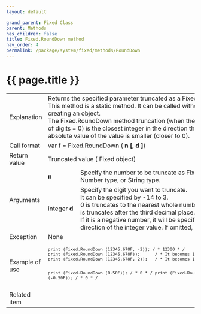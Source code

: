 ```yaml
---
layout: default

grand_parent: Fixed Class
parent: Methods
has_children: false
title: Fixed.RoundDown method
nav_order: 4
permalink: /package/system/fixed/methods/RoundDown
---
```

# {{ page.title }}


<table>
  <tr>
    <td>Explanation</td>
    <td colspan="2">Returns the specified parameter truncated as a Fixed object.<br>This method is a static method. It can be called without creating an object.<br>The Fixed.RoundDown method truncation (when the number of digits = 0) is the closest integer in the direction that the absolute value of the value is smaller (closer to 0).</td>
  </tr>
  <tr>
    <td>Call format</td>
    <td colspan="2">var f = Fixed.RoundDown ( <b>n [, d ]</b>)</td>
  </tr>
  <tr>
    <td>Return value</td>
    <td colspan="2">Truncated  value ( Fixed object)</td>
  </tr>  
  <tr>
    <td rowspan="2">Arguments</td>
    <td><b>n</b></td>
    <td>Specify the number to be truncate as Fixed type, Number type, or String type.</td>
  </tr>
  <tr>
    <td>integer <b>d</b></td>
    <td>Specify the digit you want to truncate.<br>It can be specified by -14 to 3. <br>0 is truncates to the nearest whole number, and 3 is truncates after the third decimal place.<br> If it is a negative number, it will be specified in the direction of the integer value. If omitted, it is 0. </td>
  </tr>
  <tr>
    <td>Exception</td>
    <td colspan="2">None</td>
  </tr>
  <tr>
    <td>Example of use</td>
    <td colspan="2"><code><pre>print (Fixed.RoundDown (12345.678F, -2)); / * 12300 * /
print (Fixed.RoundDown (12345.678F));      / * It becomes 12345 * /
print (Fixed.RoundDown (12345.678F, 2));   / * It becomes 12345.67 * /
 
print (Fixed.RoundDown (0.50F));   / * 0 * /
print (Fixed.RoundDown (-0.50F)); / * 0 * /</pre></code></td>
  </tr>
  <tr>
    <td>Related item</td>
    <td colspan="2"></td>
  </tr>
</table>